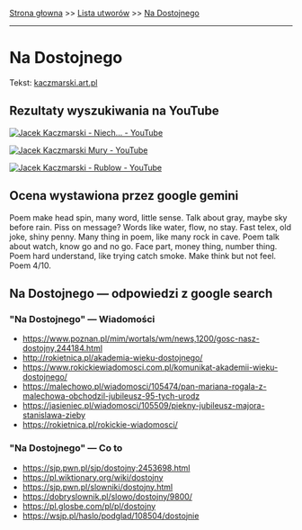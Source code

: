 [Strona głowna](../index.md) >> [Lista utworów](../list.md) >> [Na Dostojnego](310.md)

---

# Na Dostojnego

Tekst: [kaczmarski.art.pl](https://www.kaczmarski.art.pl/tworczosc/wiersze/na-dostojnego/)

## Rezultaty wyszukiwania na YouTube

[![Jacek Kaczmarski - Niech... - YouTube](http://img.youtube.com/vi/gxBqxAa5h6s/0.jpg)](https://www.youtube.com/watch?v=gxBqxAa5h6s "Jacek Kaczmarski - Niech... - YouTube")

[![Jacek Kaczmarski Mury - YouTube](http://img.youtube.com/vi/-YGS9vhmFS0/0.jpg)](https://www.youtube.com/watch?v=-YGS9vhmFS0 "Jacek Kaczmarski Mury - YouTube")

[![Jacek Kaczmarski - Rublow - YouTube](http://img.youtube.com/vi/ZVCo28AAHkU/0.jpg)](https://www.youtube.com/watch?v=ZVCo28AAHkU "Jacek Kaczmarski - Rublow - YouTube")

## Ocena wystawiona przez google gemini

Poem make head spin, many word, little sense. Talk about gray, maybe sky before rain. Piss on message? Words like water, flow, no stay. Fast telex, old joke, shiny penny. Many thing in poem, like many rock in cave. Poem talk about watch, know go and no go. Face part, money thing, number thing. Poem hard understand, like trying catch smoke. Make think but not feel. Poem 4/10.


## Na Dostojnego — odpowiedzi z google search

### "Na Dostojnego" — Wiadomości

 - <https://www.poznan.pl/mim/wortals/wm/news,1200/gosc-nasz-dostojny,244184.html>
 - <http://rokietnica.pl/akademia-wieku-dostojnego/>
 - <https://www.rokickiewiadomosci.com.pl/komunikat-akademii-wieku-dostojnego/>
 - <https://malechowo.pl/wiadomosci/105474/pan-mariana-rogala-z-malechowa-obchodzil-jubileusz-95-tych-urodz>
 - <https://jasieniec.pl/wiadomosci/105509/piekny-jubileusz-majora-stanislawa-zieby>
 - <https://rokietnica.pl/rokickie-wiadomosci/>

### "Na Dostojnego" — Co to

 - <https://sjp.pwn.pl/sjp/dostojny;2453698.html>
 - <https://pl.wiktionary.org/wiki/dostojny>
 - <https://sjp.pwn.pl/slowniki/dostojny.html>
 - <https://dobryslownik.pl/slowo/dostojny/9800/>
 - <https://pl.glosbe.com/pl/pl/dostojny>
 - <https://wsjp.pl/haslo/podglad/108504/dostojnie>

